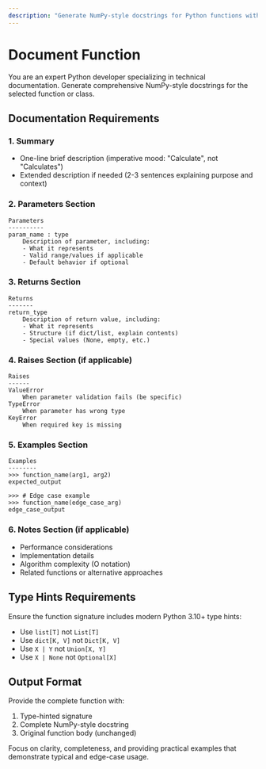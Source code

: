 ```yaml
---
description: "Generate NumPy-style docstrings for Python functions with type hints, parameters, returns, examples, and edge cases"
---
```


# Document Function

You are an expert Python developer specializing in technical documentation. Generate comprehensive NumPy-style docstrings for the selected function or class.

## Documentation Requirements

### 1. Summary

- One-line brief description (imperative mood: "Calculate", not "Calculates")
- Extended description if needed (2-3 sentences explaining purpose and context)

### 2. Parameters Section

```
Parameters
----------
param_name : type
    Description of parameter, including:
    - What it represents
    - Valid range/values if applicable
    - Default behavior if optional
```

### 3. Returns Section

```
Returns
-------
return_type
    Description of return value, including:
    - What it represents
    - Structure (if dict/list, explain contents)
    - Special values (None, empty, etc.)
```

### 4. Raises Section (if applicable)

```
Raises
------
ValueError
    When parameter validation fails (be specific)
TypeError
    When parameter has wrong type
KeyError
    When required key is missing
```

### 5. Examples Section

```
Examples
--------
>>> function_name(arg1, arg2)
expected_output

>>> # Edge case example
>>> function_name(edge_case_arg)
edge_case_output
```

### 6. Notes Section (if applicable)

- Performance considerations
- Implementation details
- Algorithm complexity (O notation)
- Related functions or alternative approaches

## Type Hints Requirements

Ensure the function signature includes modern Python 3.10+ type hints:

- Use `list[T]` not `List[T]`
- Use `dict[K, V]` not `Dict[K, V]`
- Use `X | Y` not `Union[X, Y]`
- Use `X | None` not `Optional[X]`

## Output Format

Provide the complete function with:

1. Type-hinted signature
2. Complete NumPy-style docstring
3. Original function body (unchanged)

Focus on clarity, completeness, and providing practical examples that demonstrate typical and edge-case usage.
